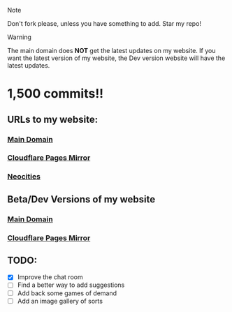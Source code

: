 > [!NOTE]
> Don't fork please, unless you have something to add. Star my repo!

> [!WARNING]
> The main domain does **NOT** get the latest updates on my website. If you want the latest version of my website, the Dev version website will have the latest updates.

# 1,500 commits!!

## URLs to my website:
### [Main Domain](https://jackpurrin.me/)  

### [Cloudflare Pages Mirror](https://jackpurrin-me.pages.dev)

### [Neocities](https://jackpurrin.neocities.org/)

## Beta/Dev Versions of my website
### [Main Domain](https://d.jackpurrin.me/)

### [Cloudflare Pages Mirror](dev-e0a.pages.dev)

## TODO:

- [x] Improve the chat room
- [ ] Find a better way to add suggestions
- [ ] Add back some games of demand
- [ ] Add an image gallery of sorts
